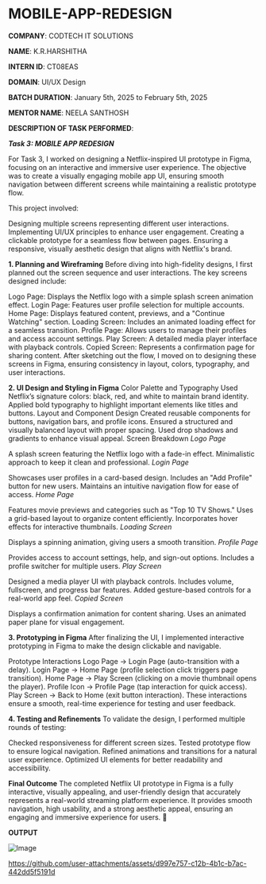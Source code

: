 # MOBILE-APP-REDESIGN

**COMPANY**: CODTECH IT SOLUTIONS

**NAME**: K.R.HARSHITHA

**INTERN ID**: CT08EAS

**DOMAIN**: UI/UX Design

**BATCH DURATION**: January 5th, 2025 to February 5th, 2025

**MENTOR NAME**: NEELA SANTHOSH

**DESCRIPTION OF TASK PERFORMED**:

***Task 3: MOBILE APP REDESIGN***

For Task 3, I worked on designing a Netflix-inspired UI prototype in Figma, focusing on an interactive and immersive user experience. The objective was to create a visually engaging mobile app UI, ensuring smooth navigation between different screens while maintaining a realistic prototype flow.

This project involved:

Designing multiple screens representing different user interactions.
Implementing UI/UX principles to enhance user engagement.
Creating a clickable prototype for a seamless flow between pages.
Ensuring a responsive, visually aesthetic design that aligns with Netflix's brand.

**1. Planning and Wireframing**
Before diving into high-fidelity designs, I first planned out the screen sequence and user interactions. The key screens designed include:

Logo Page: Displays the Netflix logo with a simple splash screen animation effect.
Login Page: Features user profile selection for multiple accounts.
Home Page: Displays featured content, previews, and a "Continue Watching" section.
Loading Screen: Includes an animated loading effect for a seamless transition.
Profile Page: Allows users to manage their profiles and access account settings.
Play Screen: A detailed media player interface with playback controls.
Copied Screen: Represents a confirmation page for sharing content.
After sketching out the flow, I moved on to designing these screens in Figma, ensuring consistency in layout, colors, typography, and user interactions.

**2. UI Design and Styling in Figma**
Color Palette and Typography
Used Netflix’s signature colors: black, red, and white to maintain brand identity.
Applied bold typography to highlight important elements like titles and buttons.
Layout and Component Design
Created reusable components for buttons, navigation bars, and profile icons.
Ensured a structured and visually balanced layout with proper spacing.
Used drop shadows and gradients to enhance visual appeal.
Screen Breakdown
*Logo Page*

A splash screen featuring the Netflix logo with a fade-in effect.
Minimalistic approach to keep it clean and professional.
*Login Page*

Showcases user profiles in a card-based design.
Includes an "Add Profile" button for new users.
Maintains an intuitive navigation flow for ease of access.
*Home Page*

Features movie previews and categories such as "Top 10 TV Shows."
Uses a grid-based layout to organize content efficiently.
Incorporates hover effects for interactive thumbnails.
*Loading Screen*

Displays a spinning animation, giving users a smooth transition.
*Profile Page*

Provides access to account settings, help, and sign-out options.
Includes a profile switcher for multiple users.
*Play Screen*

Designed a media player UI with playback controls.
Includes volume, fullscreen, and progress bar features.
Added gesture-based controls for a real-world app feel.
*Copied Screen*

Displays a confirmation animation for content sharing.
Uses an animated paper plane for visual engagement.

**3. Prototyping in Figma**
After finalizing the UI, I implemented interactive prototyping in Figma to make the design clickable and navigable.

Prototype Interactions
Logo Page → Login Page (auto-transition with a delay).
Login Page → Home Page (profile selection click triggers page transition).
Home Page → Play Screen (clicking on a movie thumbnail opens the player).
Profile Icon → Profile Page (tap interaction for quick access).
Play Screen → Back to Home (exit button interaction).
These interactions ensure a smooth, real-time experience for testing and user feedback.

**4. Testing and Refinements**
To validate the design, I performed multiple rounds of testing:

Checked responsiveness for different screen sizes.
Tested prototype flow to ensure logical navigation.
Refined animations and transitions for a natural user experience.
Optimized UI elements for better readability and accessibility.

**Final Outcome**
The completed Netflix UI prototype in Figma is a fully interactive, visually appealing, and user-friendly design that accurately represents a real-world streaming platform experience. It provides smooth navigation, high usability, and a strong aesthetic appeal, ensuring an engaging and immersive experience for users. 🚀

**OUTPUT**

![Image](https://github.com/user-attachments/assets/a59c3227-7e3b-40e1-a44d-61f1c0733ade)

https://github.com/user-attachments/assets/d997e757-c12b-4b1c-b7ac-442dd5f5191d
